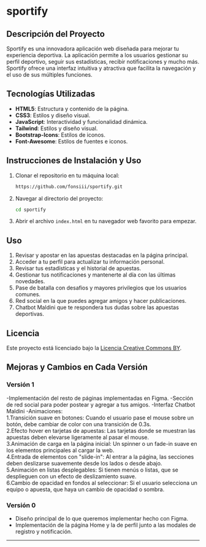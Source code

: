 # sportify

## Descripción del Proyecto

Sportify es una innovadora aplicación web diseñada para mejorar tu experiencia deportiva. La aplicación permite a los usuarios gestionar su perfil deportivo, seguir sus estadísticas, recibir notificaciones y mucho más. Sportify ofrece una interfaz intuitiva y atractiva que facilita la navegación y el uso de sus múltiples funciones.

## Tecnologías Utilizadas

- **HTML5**: Estructura y contenido de la página.
- **CSS3**: Estilos y diseño visual.
- **JavaScript**: Interactividad y funcionalidad dinámica.
- **Tailwind**: Estilos y diseño visual.
- **Bootstrap-Icons**: Estilos de iconos.
- **Font-Awesome**: Estilos de fuentes e iconos.

## Instrucciones de Instalación y Uso

1. Clonar el repositorio en tu máquina local:
   ```sh
   https://github.com/fonsiii/sportify.git
   ```
2. Navegar al directorio del proyecto:
   ```sh
   cd sportify
   ```
3. Abrir el archivo `index.html` en tu navegador web favorito para empezar.

## Uso

1. Revisar y apostar en las apuestas destacadas en la página principal.
2. Acceder a tu perfil para actualizar tu información personal.
3. Revisar tus estadísticas y el historial de apuestas.
4. Gestionar tus notificaciones y mantenerte al día con las últimas novedades.
5. Pase de batalla con desafios y mayores privilegios que los usuarios comunes.
6. Red social en la que puedes agregar amigos y hacer publicaciones.
7. Chatbot Maldini que te respondera tus dudas sobre las apuestas deportivas.

## Licencia

Este proyecto está licenciado bajo la [Licencia Creative Commons BY](https://creativecommons.org/licenses/by/4.0/).

## Mejoras y Cambios en Cada Versión

### Versión 1

-Implementación del resto de páginas implementadas en Figma.
-Sección de red social para poder postear y agregar a tus amigos.
-Interfaz Chatbot Maldini
-Animaciones:  
 1.Transición suave en botones: Cuando el usuario pase el mouse sobre un botón, debe cambiar de color
con una transición de 0.3s.  
2.Efecto hover en tarjetas de apuestas: Las tarjetas donde se muestran las apuestas deben elevarse
ligeramente al pasar el mouse.  
3.Animación de carga en la página inicial: Un spinner o un fade-in suave en los elementos principales al
cargar la web.  
4.Entrada de elementos con "slide-in": Al entrar a la página, las secciones deben deslizarse suavemente
desde los lados o desde abajo.  
5.Animación en listas desplegables: Si tienen menús o listas, que se desplieguen con un efecto de
deslizamiento suave.  
6.Cambio de opacidad en fondos al seleccionar: Si el usuario selecciona un equipo o apuesta, que haya un
cambio de opacidad o sombra.



### Versión 0

-  Diseño principal de lo que queremos implementar hecho con Figma.
-  Implementación de la página Home y la de perfil junto a las modales de registro y notificación.
---
